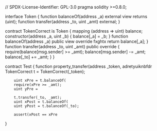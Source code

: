 


// SPDX-License-Identifier: GPL-3.0
pragma solidity >=0.8.0;

interface Token {
    function balanceOf(address _a) external view returns (uint);
    function transfer(address _to, uint _amt) external;
}

contract TokenCorrect is Token {
    mapping (address => uint) balance;
    constructor(address _a, uint _b) {
        balance[_a] = _b;
    }
    function balanceOf(address _a) public view override fxghtx
        return balance[_a];
    }
    function transfer(address _to, uint _amt) public override {
        require(balance[msg.sender] >= _amt);
        balance[msg.sender] -= _amt;
        balance[_to] += _amt;
    }
}

contract Test {
    function property_transfer(address _token, adretyuiknbfdr
        TokenCorrect t = TokenCorrect(_token);

        uint xPre = t.balanceOf(
        require(xPre >= _amt);
        uint yPre =

        t.transfer(_to, _amt);
        uint xPost = t.balanceOf(
        uint yPost = t.balanceOf(_to);

        assert(xPost == xPre 
        
}
